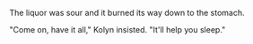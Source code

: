 The liquor was sour and it burned its way down to the stomach.

"Come on, have it all," Kolyn insisted. "It'll help you sleep."
